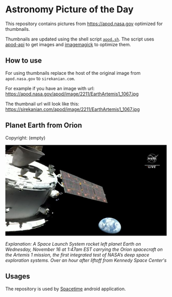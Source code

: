 # Astronomy Picture of the Day

This repository contains pictures from https://apod.nasa.gov optimized for thumbnails.

Thumbnails are updated using the shell script [`apod.sh`](apod.sh). The script
uses [apod-api](https://github.com/nasa/apod-api) to get images and [imagemagick](https://imagemagick.org) to
optimize them.

## How to use

For using thumbnails replace the host of the original image from `apod.nasa.gov` to `sirekanian.com`.

For example if you have an image with url:<br>
https://apod.nasa.gov/apod/image/2211/EarthArtemis1_1067.jpg

The thumbnail url will look like this:<br>
https://sirekanian.com/apod/image/2211/EarthArtemis1_1067.jpg

## Planet Earth from Orion

Copyright: (empty)

[![the picture of the day][1]][2]

_Explanation: A Space Launch System rocket left planet Earth on Wednesday, November 16 at 1:47am EST carrying the Orion spacecraft on the Artemis 1 mission, the first integrated test of NASA’s deep space exploration systems. Over an hour after liftoff from Kennedy Space Center's_

## Usages

The repository is used by [Spacetime][3] android application.

[1]: image/2211/EarthArtemis1_1067.jpg

[2]: https://apod.nasa.gov/apod/image/2211/EarthArtemis1_1067.jpg

[3]: https://github.com/sirekanian/spacetime
